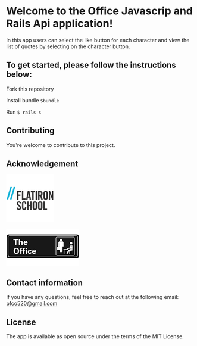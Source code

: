
# Welcome to the Office Javascrip and Rails Api application! 

In this app users can select the like button for each character and view the list of quotes by selecting on the character button. 

## To get started, please follow the instructions below:

Fork this repository 

Install bundle `$bundle`

Run `$ rails s` 

## Contributing

You're welcome to contribute to this project. 

## Acknowledgement

![](images/flatiron_img.png)

![](images/the_office.png)

## Contact information
If you have any questions, feel free to reach out at the following email:
pfco520@gmail.com

## License

The app is available as open source under the terms of the MIT License.


